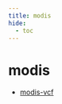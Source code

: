 ```yaml
---
title: modis
hide:
  - toc
---
```


# modis

- [modis-vcf](/home/library/data/modis-vcf/)  
  <small></small>